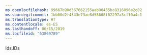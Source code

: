 ```yaml
---
ms.openlocfilehash: 99667b90d567662155aab00455bc8316096a2c82
ms.sourcegitcommit: 1bb00d2f4343e73ae8d58668f02297a3cf10a4c1
ms.translationtype: HT
ms.contentlocale: es-ES
ms.lasthandoff: 06/15/2019
ms.locfileid: "63869789"
---
```

<span data-ttu-id="3be58-101">Ids.</span><span class="sxs-lookup"><span data-stu-id="3be58-101">IDs</span></span>